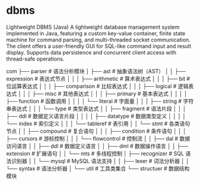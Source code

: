 # dbms
Lightweight DBMS (Java)
A lightweight database management system implemented in Java, featuring a custom key-value container, finite state machine for command parsing, and multi-threaded socket communication. The client offers a user-friendly GUI for SQL-like command input and result display. Supports data persistence and concurrent client access with thread-safe operations.

com
├── parser # 语法分析模块
│ ├── ast # 抽象语法树（AST）
│ │ ├── expression # 表达式节点
│ │ │ ├── arithmetic # 算术表达式
│ │ │ ├── bit # 位运算表达式
│ │ │ ├── comparison # 比较表达式
│ │ │ ├── logical # 逻辑表达式
│ │ │ ├── misc # 其他表达式
│ │ │ ├── primary # 基本表达式
│ │ │ │ ├── function # 函数调用
│ │ │ │ └── literal # 字面量
│ │ │ ├── string # 字符串表达式
│ │ │ └── type # 类型表达式
│ │ ├── fragment # 语法片段
│ │ │ ├── ddl # 数据定义语言片段
│ │ │ │ ├── datatype # 数据类型定义
│ │ │ │ └── index # 索引定义
│ │ │ └── tableref # 表引用
│ │ └── stmt # 各类语句节点
│ │ ├── compound # 复合语句
│ │ │ ├── condition # 条件语句
│ │ │ ├── cursors # 游标控制
│ │ │ └── flowcontrol # 控制流
│ │ ├── dal # 数据访问语言
│ │ ├── ddl # 数据定义语言
│ │ ├── dml # 数据操作语言
│ │ ├── extension # 扩展语句
│ │ └── mts # 多线程控制
│ ├── recognizer # SQL 语法识别器
│ │ └── mysql # MySQL 语法支持
│ │ ├── lexer # 词法分析器
│ │ └── syntax # 语法分析器
│ └── util # 工具类集合
└── structuer # 数据结构模块
